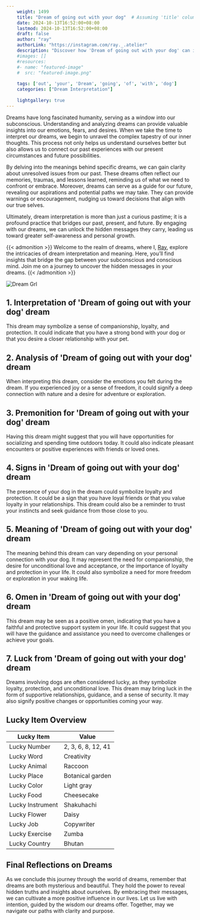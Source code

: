 ```yaml
---
    weight: 1499
    title: "Dream of going out with your dog"  # Assuming 'title' column exists
    date: 2024-10-13T16:52:00+08:00
    lastmod: 2024-10-13T16:52:00+08:00
    draft: false
    author: "ray"
    authorLink: "https://instagram.com/ray._.atelier"
    description: "Discover how 'Dream of going out with your dog' can interpret your future and uncover its significant meanings in your life."
    #images: []
    #resources:
    #- name: "featured-image"
    #  src: "featured-image.png"
    
    tags: ['out', 'your', 'Dream', 'going', 'of', 'with', 'dog']
    categories: ["Dream Interpretation"]
    
    lightgallery: true
---
```

    
Dreams have long fascinated humanity, serving as a window into our subconscious. Understanding and analyzing dreams can provide valuable insights into our emotions, fears, and desires. When we take the time to interpret our dreams, we begin to unravel the complex tapestry of our inner thoughts. This process not only helps us understand ourselves better but also allows us to connect our past experiences with our present circumstances and future possibilities.

By delving into the meanings behind specific dreams, we can gain clarity about unresolved issues from our past. These dreams often reflect our memories, traumas, and lessons learned, reminding us of what we need to confront or embrace. Moreover, dreams can serve as a guide for our future, revealing our aspirations and potential paths we may take. They can provide warnings or encouragement, nudging us toward decisions that align with our true selves.

Ultimately, dream interpretation is more than just a curious pastime; it is a profound practice that bridges our past, present, and future. By engaging with our dreams, we can unlock the hidden messages they carry, leading us toward greater self-awareness and personal growth.

{{< admonition >}}
Welcome to the realm of dreams, where I, [Ray](https://instagram.com/ray._.atelier), explore the intricacies of dream interpretation and meaning. Here, you’ll find insights that bridge the gap between your subconscious and conscious mind. Join me on a journey to uncover the hidden messages in your dreams.
{{< /admonition >}}

![Dream Grl](https://cdn.pixabay.com/photo/2017/11/02/03/35/gothic-2910057_1280.jpg "Dream Grl")

## 1. Interpretation of 'Dream of going out with your dog' dream

This dream may symbolize a sense of companionship, loyalty, and protection. It could indicate that you have a strong bond with your dog or that you desire a closer relationship with your pet.

## 2. Analysis of 'Dream of going out with your dog' dream

When interpreting this dream, consider the emotions you felt during the dream. If you experienced joy or a sense of freedom, it could signify a deep connection with nature and a desire for adventure or exploration.

## 3. Premonition for 'Dream of going out with your dog' dream

Having this dream might suggest that you will have opportunities for socializing and spending time outdoors today. It could also indicate pleasant encounters or positive experiences with friends or loved ones.

## 4. Signs in 'Dream of going out with your dog' dream

The presence of your dog in the dream could symbolize loyalty and protection. It could be a sign that you have loyal friends or that you value loyalty in your relationships. This dream could also be a reminder to trust your instincts and seek guidance from those close to you.

## 5. Meaning of 'Dream of going out with your dog' dream

The meaning behind this dream can vary depending on your personal connection with your dog. It may represent the need for companionship, the desire for unconditional love and acceptance, or the importance of loyalty and protection in your life. It could also symbolize a need for more freedom or exploration in your waking life.

## 6. Omen in 'Dream of going out with your dog' dream

This dream may be seen as a positive omen, indicating that you have a faithful and protective support system in your life. It could suggest that you will have the guidance and assistance you need to overcome challenges or achieve your goals.

## 7. Luck from 'Dream of going out with your dog' dream

Dreams involving dogs are often considered lucky, as they symbolize loyalty, protection, and unconditional love. This dream may bring luck in the form of supportive relationships, guidance, and a sense of security. It may also signify positive changes or opportunities coming your way.

## Lucky Item Overview
| Lucky Item          | Value              |
|---------------|--------------------|
| Lucky Number        | 2, 3, 6, 8, 12, 41  |
| Lucky Word          | Creativity |
| Lucky Animal        | Raccoon |
| Lucky Place         | Botanical garden     |
| Lucky Color         | Light gray     |
| Lucky Food          | Cheesecake      |
| Lucky Instrument    | Shakuhachi |
| Lucky Flower        | Daisy    |
| Lucky Job           | Copywriter       |
| Lucky Exercise      | Zumba  |
| Lucky Country       | Bhutan    |


##  Final Reflections on Dreams

As we conclude this journey through the world of dreams, remember that dreams are both mysterious and beautiful. They hold the power to reveal hidden truths and insights about ourselves. By embracing their messages, we can cultivate a more positive influence in our lives. Let us live with intention, guided by the wisdom our dreams offer. Together, may we navigate our paths with clarity and purpose.
